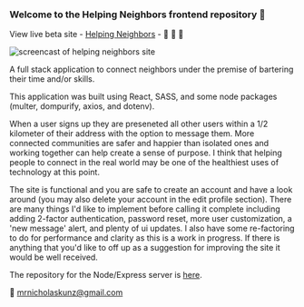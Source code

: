 ### Welcome to the Helping Neighbors frontend repository 👋

View live beta site - [Helping Neighbors](https://www.helping-neighbors.nicholaskunz.com) - :couple: :hammer: :dizzy:

![screencast of helping neighbors site](https://user-images.githubusercontent.com/33107555/233460679-af674c66-0b78-4ad7-a2e3-a20fb94c11af.gif)

A full stack application to connect neighbors under the premise of bartering their time and/or skills. 

This application was built using React, SASS, and some node packages (multer, dompurify, axios, and dotenv). 

When a user signs up they are preseneted all other users within a 1/2 kilometer of their address with the option to message them. More connected communities are safer and happier than isolated ones and working together can help create a sense of purpose. I think that helping people to connect in the real world may be one of the healthiest uses of technology at this point. 

The site is functional and you are safe to create an account and have a look around (you may also delete your account in the edit profile section). There are many things I'd like to implement before calling it complete including adding 2-factor authentication, password reset, more user customization, a 'new message' alert, and plenty of ui updates. I also have some re-factoring to do for performance and clarity as this is a work in progress. If there is anything that you'd like to off up as a suggestion for improving the site it would be well received. 

The repository for the Node/Express server is [here](https://www.github.com/ntkunz/hn_db).


:incoming_envelope: mrnicholaskunz@gmail.com